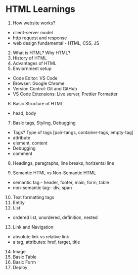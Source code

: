 # HTML Learnings

1. How website works?

- client-server model
- http request and response
- web design fundamental - HTML, CSS, JS

2. What is HTML? Why HTML?
3. History of HTML
4. Advantages of HTML
5. Enviornment setup

- Code Editor: VS Code
- Browser: Google Chrome
- Version Control: Git and GitHub
- VS Code Extensions: Live server, Prettier Formatter

6. Basic Structure of HTML

- head, body

7. Basic tags, Styling, Debugging

- Tags? Type of tags [pair-tangs, container-tags, empty-tag]
- attribute
- element, content
- Debugging
- comment

8. Headings, paragraphs, line breaks, horizental line

9. Semantic HTML vs Non-Semantic HTML

- semantic tag:- header, footer, main, form, table
- non-semantic tag:- div, span

10. Text formatting tags
11. Entity
12. List

- ordered list, unordered, definition, nested

13. Link and Navigation

- absolute link vs relative link
- a tag, attributes: href, target, title

14. Image
15. Basic Table
16. Basic Form
17. Deploy
